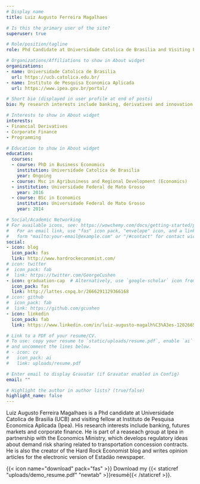 ```yaml
---
# Display name
title: Luiz Augusto Ferreira Magalhaes

# Is this the primary user of the site?
superuser: true

# Role/position/tagline
role: Phd Candidate at Universidade Catolica de Brasilia and Visiting Fellow at Instituto de Pesquisa Economica Aplicada

# Organizations/Affiliations to show in About widget
organizations:
- name: Universidade Catolica de Brasilia
  url: https://ucb.catolica.edu.br/
- name: Instituto de Pesquisa Economica Aplicada
  url: https://www.ipea.gov.br/portal/

# Short bio (displayed in user profile at end of posts)
bio: My research interests include banking, derivatives and innovation.

# Interests to show in About widget
interests:
- Financial Derivatives
- Corporate Finance
- Programming

# Education to show in About widget
education:
  courses:
  - course: PhD in Business Economics
    institution: Universidade Catolica de Brasilia
    year: Ongoing
  - course: Msc in Agribusiness and Regional Development (Economics)
  - institution: Universidade Federal de Mato Grosso
    year: 2016
  - course: BSc in Economics
    institution: Universidade Federal de Mato Grosso
    year: 2014

# Social/Academic Networking
# For available icons, see: https://wowchemy.com/docs/getting-started/page-builder/#icons
#   For an email link, use "fas" icon pack, "envelope" icon, and a link in the
#   form "mailto:your-email@example.com" or "/#contact" for contact widget.
social:
- icon: blog
  icon_pack: fas
  link: http://www.hardrockeconomist.com/
# icon: twitter
#  icon_pack: fab
#  link: https://twitter.com/GeorgeCushen
- icon: graduation-cap  # Alternatively, use `google-scholar` icon from `ai` icon pack
  icon_pack: fas
  link: http://lattes.cnpq.br/2666291129366168
# icon: github
#  icon_pack: fab
#  link: https://github.com/gcushen
- icon: linkedin
  icon_pack: fab
  link: https://www.linkedin.com/in/luiz-augusto-magalh%C3%A3es-12026657/

# Link to a PDF of your resume/CV.
# To use: copy your resume to `static/uploads/resume.pdf`, enable `ai` icons in `params.toml`, 
# and uncomment the lines below.
# - icon: cv
#   icon_pack: ai
#   link: uploads/resume.pdf

# Enter email to display Gravatar (if Gravatar enabled in Config)
email: ""

# Highlight the author in author lists? (true/false)
highlight_name: false
---
```


Luiz Augusto Ferreira Magalhaes is a Phd candidate at Universidade Catolica de Brasilia (UCB) and visiting fellow at Instituto de Pesquisa Economica Aplicada (Ipea). His research interests include banking, futures markets and corporate finance. He is part of a reaseach group at Ipea in partnership with the Economics Ministry, which develops regulatory ideas about demand risk sharing related to transportation concession contracts. He is also the creator of the Hard Rock Economist blog and writes opinion articles for the electronic version of Estadão newspaper.


{{< icon name="download" pack="fas" >}} Download my {{< staticref "uploads/demo_resume.pdf" "newtab" >}}resumé{{< /staticref >}}.
